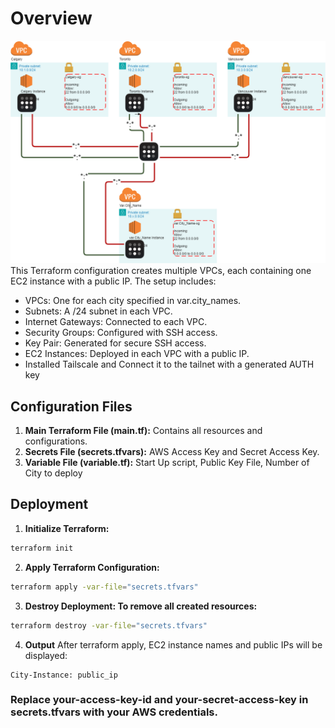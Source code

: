 # Overview

![Diagram](Diagrams/Multi_VPC_Diagram-tailscale.png)
This Terraform configuration creates multiple VPCs, each containing one EC2 instance with a public IP. The setup includes:

- VPCs: One for each city specified in var.city_names.
- Subnets: A /24 subnet in each VPC.
- Internet Gateways: Connected to each VPC.
- Security Groups: Configured with SSH access.
- Key Pair: Generated for secure SSH access.
- EC2 Instances: Deployed in each VPC with a public IP.
- Installed Tailscale and Connect it to the tailnet with a generated AUTH key
## Configuration Files
1. **Main Terraform File (main.tf):** Contains all resources and configurations.
2. **Secrets File (secrets.tfvars):** AWS Access Key and Secret Access Key.
3. **Variable File (variable.tf):** Start Up script, Public Key File, Number of City to deploy

## Deployment
1. **Initialize Terraform:**

```bash
terraform init
```
2. **Apply Terraform Configuration:**

```bash
terraform apply -var-file="secrets.tfvars"
```
3. **Destroy Deployment: To remove all created resources:**

```bash
terraform destroy -var-file="secrets.tfvars"
```
4. **Output**
After terraform apply, EC2 instance names and public IPs will be displayed:

```plaintext
City-Instance: public_ip
```


### Replace your-access-key-id and your-secret-access-key in secrets.tfvars with your AWS credentials.

